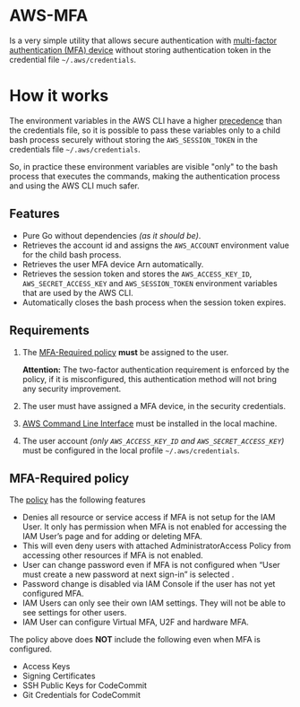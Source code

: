 # AWS-MFA

Is a very simple utility that allows secure authentication with [multi-factor authentication (MFA) device](https://aws.amazon.com/premiumsupport/knowledge-center/authenticate-mfa-cli/) without storing authentication token in the credential file `~/.aws/credentials`.

# How it works

The environment variables in the AWS CLI have a higher [precedence](https://docs.aws.amazon.com/cli/latest/userguide/cli-configure-quickstart.html#cli-configure-quickstart-precedence) than the credentials file, so it is possible to pass these variables only to a child bash process securely without storing the `AWS_SESSION_TOKEN` in the credentials file `~/.aws/credentials`.

So, in practice these environment variables are visible "only" to the bash process that executes the commands, making the authentication process and using the AWS CLI much safer.


## Features
* Pure Go without dependencies *(as it should be)*.
* Retrieves the account id and assigns the `AWS_ACCOUNT` environment value for the child bash process.
* Retrieves the user MFA device Arn automatically.
* Retrieves the session token and stores the `AWS_ACCESS_KEY_ID`, `AWS_SECRET_ACCESS_KEY` and `AWS_SESSION_TOKEN` environment variables that are used by the AWS CLI.
* Automatically closes the bash process when the session token expires.

## Requirements
1. The [MFA-Required policy](aws-mfa-policy.json) **must** be assigned to the user. 

    **Attention:** The two-factor authentication requirement is enforced by the policy, if it is misconfigured, this authentication method will not bring any security improvement.

3. The user must have assigned a MFA device, in the security credentials.
2. [AWS Command Line Interface](https://aws.amazon.com/cli/) must be installed in the local machine.
4. The user account *(only `AWS_ACCESS_KEY_ID` and `AWS_SECRET_ACCESS_KEY`)* must be configured in the local profile `~/.aws/credentials`. 

## MFA-Required policy

The [policy](aws-mfa-policy.json) has the following features

- Denies all resource or service access if MFA is not setup for the IAM User. It only has permission when MFA is not enabled for accessing the IAM User’s page and for adding or deleting MFA.
- This will even deny users with attached AdministratorAccess Policy from accessing other resources if MFA is not enabled.
- User can change password even if MFA is not configured when “User must create a new password at next sign-in” is selected .
- Password change is disabled via IAM Console if the user has not yet configured MFA.
- IAM Users can only see their own IAM settings. They will not be able to see settings for other users.
- IAM User can configure Virtual MFA, U2F and hardware MFA.

The policy above does **NOT** include the following even when MFA is configured.

- Access Keys
- Signing Certificates
- SSH Public Keys for CodeCommit
- Git Credentials for CodeCommit
